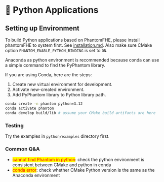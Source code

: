 # 🥳 Python Applications

## Setting up Environment

To build Python applications based on PhantomFHE, please install phantomFHE to system first. See [installation.md](../installation.md "mention"). Also make sure CMake option `PHANTOM_ENABLE_PYTHON_BINDING` is set to `ON`.

Anaconda as python environment is recommended because conda can use a simple command to find the PyPhantom library.

If you are using Conda, here are the steps:

1. Create new virtual environment for development.
2. Activate new-created environment.
3. Add PyPhantom library to Python library path.

```bash
conda create -n phantom python=3.12
conda activate phantom
conda develop build/lib # assume your CMake build artifacts are here
```

### Testing

Try the examples in `python/examples` directory first.

### Common Q\&A

* <mark style="color:red;">cannot find Phantom in python</mark>: check the python environment is consistent between CMake and python in conda
* <mark style="color:red;">conda error</mark>: check whether CMake Python version is the same as the Anaconda environment



